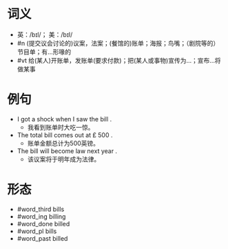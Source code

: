 # 词义
- 英：/bɪl/； 美：/bɪl/
- #n (提交议会讨论的)议案，法案；(餐馆的)账单；海报；鸟嘴；（剧院等的）节目单；有…形喙的
- #vt 给(某人)开账单，发账单(要求付款)；把(某人或事物)宣传为…；宣布…将做某事
# 例句
- I got a shock when I saw the bill .
	- 我看到账单时大吃一惊。
- The total bill comes out at £ 500 .
	- 账单金额总计为500英镑。
- The bill will become law next year .
	- 该议案将于明年成为法律。
# 形态
- #word_third bills
- #word_ing billing
- #word_done billed
- #word_pl bills
- #word_past billed
